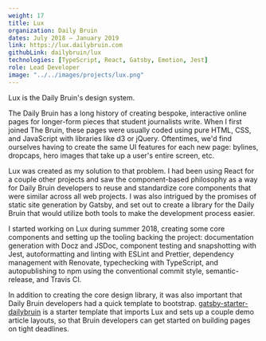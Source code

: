 ```yaml
---
weight: 17
title: Lux
organization: Daily Bruin
dates: July 2018 – January 2019
link: https://lux.dailybruin.com
githubLink: dailybruin/lux
technologies: [TypeScript, React, Gatsby, Emotion, Jest]
role: Lead Developer
image: "../../images/projects/lux.png"
---
```


Lux is the Daily Bruin's design system.

The Daily Bruin has a long history of creating bespoke, interactive online pages for longer-form pieces that student journalists write. When I first joined The Bruin, these pages were usually coded using pure HTML, CSS, and JavaScript with libraries like d3 or jQuery. Oftentimes, we'd find ourselves having to create the same UI features for each new page: bylines, dropcaps, hero images that take up a user's entire screen, etc.

Lux was created as my solution to that problem. I had been using React for a couple other projects and saw the component-based philosophy as a way for Daily Bruin developers to reuse and standardize core components that were similar across all web projects. I was also intrigued by the promises of static site generation by Gatsby, and set out to create a library for the Daily Bruin that would utilize both tools to make the development process easier.

I started working on Lux during summer 2018, creating some core components and setting up the tooling backing the project: documentation generation with Docz and JSDoc, component testing and snapshotting with Jest, autoformatting and linting with ESLint and Prettier, dependency management with Renovate, typechecking with TypeScript, and autopublishing to npm using the conventional commit style, semantic-release, and Travis CI.

In addition to creating the core design library, it was also important that Daily Bruin developers had a quick template to bootstrap. [gatsby-starter-dailybruin](https://github.com/dailybruin/gatsby-starter-dailybruin) is a starter template that imports Lux and sets up a couple demo article layouts, so that Bruin developers can get started on building pages on tight deadlines.
